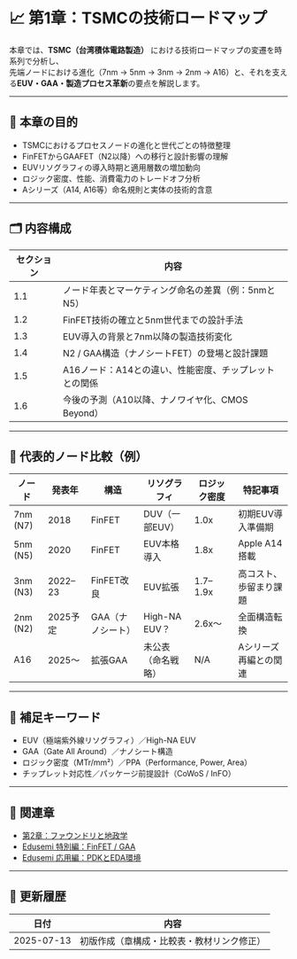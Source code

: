 # 📈 第1章：TSMCの技術ロードマップ

本章では、**TSMC（台湾積体電路製造）** における技術ロードマップの変遷を時系列で分析し、  
先端ノードにおける進化（7nm → 5nm → 3nm → 2nm → A16）と、それを支える**EUV・GAA・製造プロセス革新**の要点を解説します。

---

## 🧭 本章の目的

- TSMCにおけるプロセスノードの進化と世代ごとの特徴整理
- FinFETからGAAFET（N2以降）への移行と設計影響の理解
- EUVリソグラフィの導入時期と適用層数の増加動向
- ロジック密度、性能、消費電力のトレードオフ分析
- Aシリーズ（A14, A16等）命名規則と実体の技術的含意

---

## 🗂 内容構成

| セクション | 内容 |
|------------|------|
| 1.1 | ノード年表とマーケティング命名の差異（例：5nmとN5） |
| 1.2 | FinFET技術の確立と5nm世代までの設計手法 |
| 1.3 | EUV導入の背景と7nm以降の製造技術変化 |
| 1.4 | N2 / GAA構造（ナノシートFET）の登場と設計課題 |
| 1.5 | A16ノード：A14との違い、性能密度、チップレットとの関係 |
| 1.6 | 今後の予測（A10以降、ナノワイヤ化、CMOS Beyond） |

---

## 🧮 代表的ノード比較（例）

| ノード | 発表年 | 構造 | リソグラフィ | ロジック密度 | 特記事項 |
|--------|--------|--------|----------------|----------------|------------|
| 7nm (N7) | 2018 | FinFET | DUV（一部EUV） | 1.0x | 初期EUV導入準備期 |
| 5nm (N5) | 2020 | FinFET | EUV本格導入 | 1.8x | Apple A14搭載 |
| 3nm (N3) | 2022–23 | FinFET改良 | EUV拡張 | 1.7–1.9x | 高コスト、歩留まり課題 |
| 2nm (N2) | 2025予定 | GAA（ナノシート） | High-NA EUV？ | 2.6x〜 | 全面構造転換 |
| A16 | 2025〜 | 拡張GAA | 未公表（命名戦略） | N/A | Aシリーズ再編との関連 |

---

## 🧠 補足キーワード

- EUV（極端紫外線リソグラフィ）／High-NA EUV
- GAA（Gate All Around）／ナノシート構造
- ロジック密度（MTr/mm²）／PPA（Performance, Power, Area）
- チップレット対応性／パッケージ前提設計（CoWoS / InFO）

---

## 📎 関連章

- [第2章：ファウンドリと地政学](./chapter2_geopolitics/README.md)
- [Edusemi 特別編：FinFET / GAA](../../Edusemi-v4x/f_chapter1_finfet_gaa/README.md)
- [Edusemi 応用編：PDKとEDA環境](../../Edusemi-v4x/d_chapter6_pdk_and_eda_environment/README.md)

---

## 📅 更新履歴

| 日付 | 内容 |
|------|------|
| 2025-07-13 | 初版作成（章構成・比較表・教材リンク修正） |
